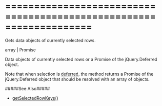 <!--**
/*-------------------------------------------
    Auto-generated file. Do not modify.
-------------------------------------------

**-->
===================================================================
===================================================================

<!--shortDescription-->
Gets data objects of currently selected rows. 
<!--/shortDescription-->

<!--returnType-->array | Promise<!--/returnType-->
<!--returnDescription-->
Data objects of currently selected rows or a Promise of the jQuery.Deferred object.
<!--/returnDescription-->

<!--fullDescription-->
Note that when selection is [deferred](/Documentation/ApiReference/UI_Widgets/dxDataGrid/Configuration/selection/#deferred), the method returns a Promise of the jQuery.Deferred object that should be resolved with an array of objects.

#####See Also#####
- [getSelectedRowKeys()](/Documentation/ApiReference/UI_Widgets/dxDataGrid/Methods/#getSelectedRowKeys)
<!--/fullDescription-->